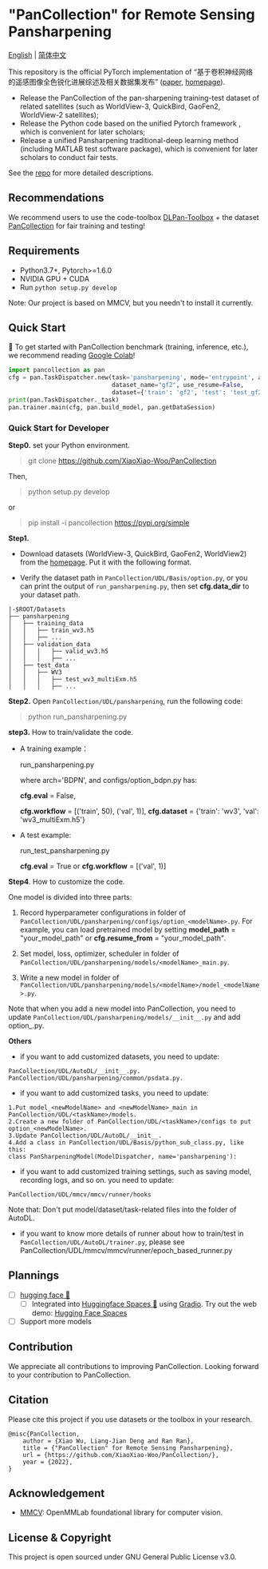 "PanCollection" for Remote Sensing Pansharpening
=======

[English](https://github.com/XiaoXiao-Woo/PanCollection/edit/dev/README.md) | [简体中文](https://github.com/XiaoXiao-Woo/PanCollection/edit/dev/README_zh.md)

This repository is the official PyTorch implementation of “基于卷积神经网络的遥感图像全色锐化进展综述及相关数据集发布” ([paper](https://liangjiandeng.github.io/papers/2022/deng-jig2022.pdf), [homepage](https://liangjiandeng.github.io/PanCollection.html)).

* Release the PanCollection of the pan-sharpening training-test dataset of related satellites (such as WorldView-3, QuickBird, GaoFen2, WorldView-2 satellites); 
* Release the Python code based on the unified Pytorch framework , which is convenient for later scholars;
* Release a unified Pansharpening traditional-deep learning method (including MATLAB test software package), which is convenient for later scholars to conduct fair tests.

See the [repo](https://github.com/liangjiandeng/PanCollection) for more detailed descriptions. 
## Recommendations

We recommend users to use the code-toolbox [DLPan-Toolbox](https://github.com/liangjiandeng/DLPan-Toolbox/tree/main/02-Test-toolbox-for-traditional-and-DL(Matlab)) + the dataset [PanCollection](https://drive.google.com/drive/folders/15VXUjqPybtqUN_spKfJbw40W05K4nDdY?usp=sharing) for fair training and testing!


## Requirements
* Python3.7+, Pytorch>=1.6.0
* NVIDIA GPU + CUDA
* Run `python setup.py develop`

Note: Our project is based on MMCV, but you needn't to install it currently.

## Quick Start

🤗 To get started with PanCollection benchmark (training, inference, etc.), we recommend reading [Google Colab](https://colab.research.google.com/drive/1KpWWj1lVUGllZCws01zQfd6CeURuGL2O#scrollTo=k53dsFhAdp6n)!

```python
import pancollection as pan
cfg = pan.TaskDispatcher.new(task='pansharpening', mode='entrypoint', arch='FusionNet', 
                             dataset_name="gf2", use_resume=False,
                             dataset={'train': 'gf2', 'test': 'test_gf2_multiExm1.h5'})
print(pan.TaskDispatcher._task)
pan.trainer.main(cfg, pan.build_model, pan.getDataSession)
```
### Quick Start for Developer

**Step0.** set your Python environment.

>git clone https://github.com/XiaoXiao-Woo/PanCollection

Then, 

> python setup.py develop


or

> pip install -i pancollection https://pypi.org/simple

**Step1.**
* Download datasets (WorldView-3, QuickBird, GaoFen2, WorldView2) from the [homepage](https://liangjiandeng.github.io/PanCollection.html). Put it with the following format. 

* Verify the dataset path in `PanCollection/UDL/Basis/option.py`, or you can print the output of `run_pansharpening.py`, then set __cfg.data_dir__ to your dataset path.

```
|-$ROOT/Datasets
├── pansharpening
│   ├── training_data
│   │   ├── train_wv3.h5
│   │   ├── ...
│   ├── validation_data
│   │   │   ├── valid_wv3.h5
│   │   │   ├── ...
│   ├── test_data
│   │   ├── WV3
│   │   │   ├── test_wv3_multiExm.h5
│   │   │   ├── ...
```

**Step2.** Open `PanCollection/UDL/pansharpening`,  run the following code:

> python run_pansharpening.py

**step3.** How to train/validate the code.

* A training example：

	run_pansharpening.py
  
	where arch='BDPN', and configs/option_bdpn.py has: 
  
	__cfg.eval__ = False, 
  
	__cfg.workflow__ = [('train', 50), ('val', 1)], __cfg.dataset__ = {'train': 'wv3', 'val': 'wv3_multiExm.h5'}
	
* A test example:

	run_test_pansharpening.py
  
	__cfg.eval__ = True or __cfg.workflow__ = [('val', 1)]

**Step4**. How to customize the code.

One model is divided into three parts:

1. Record hyperparameter configurations in folder of `PanCollection/UDL/pansharpening/configs/option_<modelName>.py`. For example, you can load pretrained model by setting __model_path__ = "your_model_path" or __cfg.resume_from__ = "your_model_path".

2. Set model, loss, optimizer, scheduler in folder of `PanCollection/UDL/pansharpening/models/<modelName>_main.py`.

3. Write a new model in folder of `PanCollection/UDL/pansharpening/models/<modelName>/model_<modelName>.py`.

Note that when you add a new model into PanCollection, you need to update `PanCollection/UDL/pansharpening/models/__init__.py` and add option_<modelName>.py.

**Others**
* if you want to add customized datasets, you need to update:

```
PanCollection/UDL/AutoDL/__init__.py.
PanCollection/UDL/pansharpening/common/psdata.py.
```

* if you want to add customized tasks, you need to update:

```
1.Put model_<newModelName> and <newModelName>_main in PanCollection/UDL/<taskName>/models.
2.Create a new folder of PanCollection/UDL/<taskName>/configs to put option_<newModelName>.
3.Update PanCollection/UDL/AutoDL/__init__.
4.Add a class in PanCollection/UDL/Basis/python_sub_class.py, like this:
class PanSharpeningModel(ModelDispatcher, name='pansharpening'):
```

* if you want to add customized training settings, such as saving model, recording logs, and so on. you need to update:

```
PanCollection/UDL/mmcv/mmcv/runner/hooks
```

Note that: Don't put model/dataset/task-related files into the folder of AutoDL.

* if you want to know more details of runner about how to train/test in `PanCollection/UDL/AutoDL/trainer.py`, please see PanCollection/UDL/mmcv/mmcv/runner/epoch_based_runner.py

## Plannings
	
- [ ] [hugging face 🤗](https://huggingface.co/datasets/elsting/PanCollection)
  - [ ] Integrated into [Huggingface Spaces 🤗](https://huggingface.co/spaces) using [Gradio](https://github.com/gradio-app/gradio). Try out the web demo: [Hugging Face Spaces](https://huggingface.co/spaces/elsting/PanCollection)

- [ ] Support more models	

## Contribution
We appreciate all contributions to improving PanCollection. Looking forward to your contribution to PanCollection.


## Citation
Please cite this project if you use datasets or the toolbox in your research.
```
@misc{PanCollection,
    author = {Xiao Wu, Liang-Jian Deng and Ran Ran},
    title = {"PanCollection" for Remote Sensing Pansharpening},
    url = {https://github.com/XiaoXiao-Woo/PanCollection/},
    year = {2022},
}
```

## Acknowledgement
- [MMCV](https://github.com/open-mmlab/mmcv): OpenMMLab foundational library for computer vision.

## License & Copyright
This project is open sourced under GNU General Public License v3.0.
